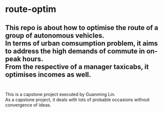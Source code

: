 # route-optim
This repo is about how to optimise the route of a group of autonomous vehicles.<br />
In terms of urban comsumption problem, it aims to address the high demands of commute in on-peak hours.<br />
From the respective of a manager taxicabs, it optimises incomes as well.<br />
<br />
---
This is a capstone project executed by Guanming Lin.<br />
As a capstone project, it deals with lots of probable occasions without convergence of ideas.
